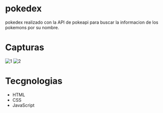 # pokedex
pokedex realizado con la API de pokeapi para buscar la informacion de los pokemons por su nombre. <br><ber>
# Capturas

![1](https://user-images.githubusercontent.com/114196106/209572429-d46dea09-a806-4ebf-b025-82daf307c0cf.JPG)
![2](https://user-images.githubusercontent.com/114196106/209572448-662fe3d9-ac4f-4d0a-8f49-352f6af62336.JPG)

# Tecgnologias
<ul>
  <li>HTML</li>
  <li>CSS</li>
  <li>JavaScript</li>
</ul>

